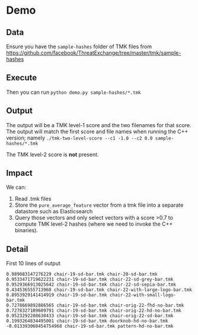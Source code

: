 # Demo

## Data

Ensure you have the `sample-hashes` folder of TMK files from
https://github.com/facebook/ThreatExchange/tree/master/tmk/sample-hashes

## Execute

Then you can run
`python demo.py sample-hashes/*.tmk`

## Output

The output will be a TMK level-1 score and the two filenames for that score.
The output will match the first score and file names when running the C++ version; namely
`./tmk-two-level-score --c1 -1.0 --c2 0.0 sample-hashes/*.tmk`

The TMK level-2 score is **not** present.

## Impact

We can:
1. Read .tmk files
2. Store the `pure_average_feature` vector from a tmk file into a separate datastore such as Elasticsearch
3. Query those vectors and only select vectors with a score >0.7 to compute TMK level-2 hashes (where we need to invoke the C++ binaries).


## Detail

First 10 lines of output
```
0.989083147276229 chair-19-sd-bar.tmk chair-20-sd-bar.tmk
0.9533471719622231 chair-19-sd-bar.tmk chair-22-sd-grey-bar.tmk
0.9529366913025642 chair-19-sd-bar.tmk chair-22-sd-sepia-bar.tmk
0.434536555713968 chair-19-sd-bar.tmk chair-22-with-large-logo-bar.tmk
0.8953929141414919 chair-19-sd-bar.tmk chair-22-with-small-logo-bar.tmk
0.7278669892886565 chair-19-sd-bar.tmk chair-orig-22-fhd-no-bar.tmk
0.7278327109609791 chair-19-sd-bar.tmk chair-orig-22-hd-no-bar.tmk
0.9523292208630433 chair-19-sd-bar.tmk chair-orig-22-sd-bar.tmk
0.1993264834495001 chair-19-sd-bar.tmk doorknob-hd-no-bar.tmk
-0.013393060454754968 chair-19-sd-bar.tmk pattern-hd-no-bar.tmk
```
